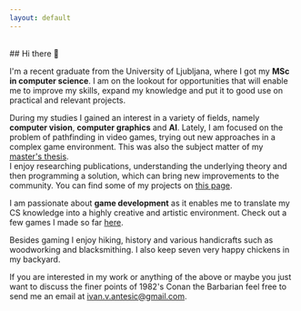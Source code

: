 ```yaml
---
layout: default
---
```


<br>
## Hi there 👋

I'm a recent graduate from the University of Ljubljana, where I got my **MSc in computer science**. 
I am on the lookout for opportunities that will enable me to improve my skills, expand my knowledge and put it to good use on practical and relevant projects.

During my studies I gained an interest in a variety of fields, namely **computer vision**, **computer graphics** and **AI**. Lately, I am focused on the problem of pathfinding in video games, trying out new approaches in a complex game environment. This was also the subject matter of my [master's thesis](https://github.com/ia6382/OpenRA#about).\
I enjoy researching publications, understanding the underlying theory and then programming a solution, which can bring new improvements to the community. 
You can find some of my projects on [this page](./projects.html). 

I am passionate about **game development** as it enables me to translate my CS knowledge into a highly creative and artistic environment. Check out a few games I made so far [here](https://ivan-antesic.itch.io/). 

Besides gaming I enjoy hiking, history and various handicrafts such as woodworking and blacksmithing. I also keep seven very happy chickens in my backyard. 

If you are interested in my work or anything of the above or maybe you just want to discuss the finer points of 1982's Conan the Barbarian feel free to send me an email at [ivan.v.antesic@gmail.com](mailto:ivan.v.antesic@gmail.com).
